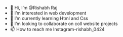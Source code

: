 - 👋 Hi, I’m @Rishabh Raj
- 👀 I’m interested in web development
- 🌱 I’m currently learning Html and Css
- 💞️ I’m looking to collaborate on coll website projects
- 📫 How to reach me Instagram-rishabh_0424

<!---
RishabhRaj240/RishabhRaj240 is a ✨ special ✨ repository because its `README.md` (this file) appears on your GitHub profile.
You can click the Preview link to take a look at your changes.
--->
